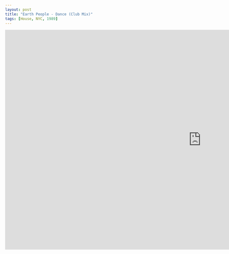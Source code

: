 ```yaml
---
layout: post
title: "Earth People - Dance (Club Mix)"
tags: [House, NYC, 1989]
---
```


<div class="embed-responsive embed-responsive-16by9">
    <iframe width="1280" height="720" src="https://www.youtube.com/embed/a02qOqMSvFs" frameborder="0" allow="autoplay; encrypted-media" allowfullscreen></iframe>
</div>
